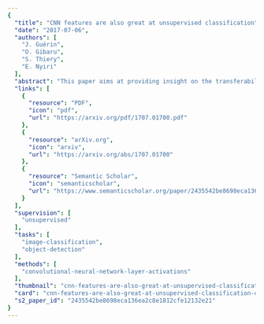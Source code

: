 ```yaml
---
{
  "title": "CNN features are also great at unsupervised classification",
  "date": "2017-07-06",
  "authors": [
    "J. Guérin",
    "O. Gibaru",
    "S. Thiery",
    "E. Nyiri"
  ],
  "abstract": "This paper aims at providing insight on the transferability of deep CNN features to unsupervised problems. We study the impact of different pretrained CNN feature extractors on the problem of image set clustering for object classification as well as fine-grained classification. We propose a rather straightforward pipeline combining deep-feature extraction using a CNN pretrained on ImageNet and a classic clustering algorithm to classify sets of images. This approach is compared to state-of-the-art algorithms in image-clustering and provides better results. These results strengthen the belief that supervised training of deep CNN on large datasets, with a large variability of classes, extracts better features than most carefully designed engineering approaches, even for unsupervised tasks. We also validate our approach on a robotic application, consisting in sorting and storing objects smartly based on clustering.",
  "links": [
    {
      "resource": "PDF",
      "icon": "pdf",
      "url": "https://arxiv.org/pdf/1707.01700.pdf"
    },
    {
      "resource": "arXiv.org",
      "icon": "arxiv",
      "url": "https://arxiv.org/abs/1707.01700"
    },
    {
      "resource": "Semantic Scholar",
      "icon": "semanticscholar",
      "url": "https://www.semanticscholar.org/paper/2435542be8698eca136ea2c8e1812cfe12132e21"
    }
  ],
  "supervision": [
    "unsupervised"
  ],
  "tasks": [
    "image-classification",
    "object-detection"
  ],
  "methods": [
    "convolutional-neural-network-layer-activations"
  ],
  "thumbnail": "cnn-features-are-also-great-at-unsupervised-classification-thumb.jpg",
  "card": "cnn-features-are-also-great-at-unsupervised-classification-card.jpg",
  "s2_paper_id": "2435542be8698eca136ea2c8e1812cfe12132e21"
}
---
```


